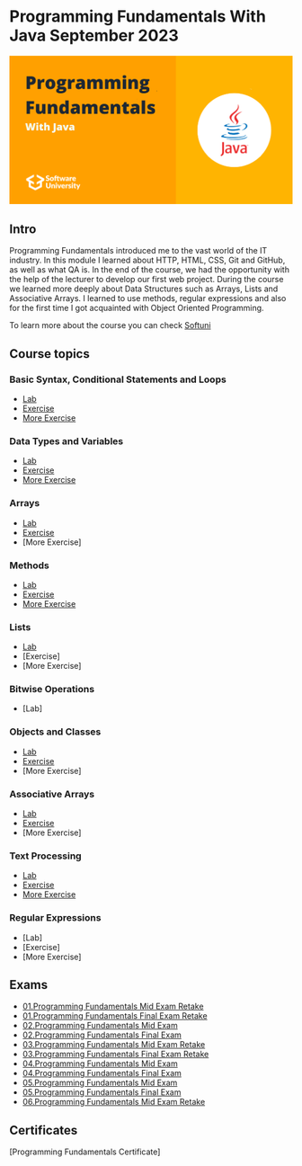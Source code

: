 # Programming Fundamentals With Java September 2023

![programming-fundamentals-softuni](programming-fundamentals-softuni.png)

## Intro
Programming Fundamentals introduced me to the vast world of the IT industry. In this module I learned about HTTP, HTML, CSS, Git and GitHub, as well as what QA is. In the end of the course, we had the opportunity with the help of the lecturer to develop our first web project. During the course we learned more deeply about Data Structures such as Arrays, Lists and Associative Arrays. I learned to use methods, regular expressions and also for the first time I got acquainted with Object Oriented Programming.

To learn more about the course you can check [Softuni](https://softuni.bg/)


## Course topics

### Basic Syntax, Conditional Statements and Loops
- [Lab](https://github.com/Dimitar-Peev/02.PF-Java-September-2023/tree/main/_01_BasicSyntaxConditionalStatementsAndLoops/_01_Lab)
- [Exercise](https://github.com/Dimitar-Peev/02.PF-Java-September-2023/tree/main/_01_BasicSyntaxConditionalStatementsAndLoops/_02_Exercise)
- [More Exercise](https://github.com/Dimitar-Peev/02.PF-Java-September-2023/tree/main/_01_BasicSyntaxConditionalStatementsAndLoops/_03_MoreExercise)
### Data Types and Variables
- [Lab](https://github.com/Dimitar-Peev/02.PF-Java-September-2023/tree/main/_02_DataTypesAndVariables/_01_Lab)
- [Exercise](https://github.com/Dimitar-Peev/02.PF-Java-September-2023/tree/main/_02_DataTypesAndVariables/_02_Exercise)
- [More Exercise](https://github.com/Dimitar-Peev/02.PF-Java-September-2023/tree/main/_02_DataTypesAndVariables/_03_MoreExercise)
### Arrays
- [Lab](https://github.com/Dimitar-Peev/02.PF-Java-September-2023/tree/main/_03_Arrays/_01_Lab)
- [Exercise](https://github.com/Dimitar-Peev/02.PF-Java-September-2023/tree/main/_03_Arrays/_02_Exercise)
- [More Exercise]
### Methods
- [Lab](https://github.com/Dimitar-Peev/02.PF-Java-September-2023/tree/main/_04_Methods/_01_Lab)
- [Exercise](https://github.com/Dimitar-Peev/02.PF-Java-September-2023/tree/main/_04_Methods/_02_Exercise)
- [More Exercise](https://github.com/Dimitar-Peev/02.PF-Java-September-2023/tree/main/_04_Methods/_03_MoreExercise)
### Lists
- [Lab](https://github.com/Dimitar-Peev/02.PF-Java-September-2023/tree/main/_05_List/_01_Lab)
- [Exercise]
- [More Exercise]
### Bitwise Operations
- [Lab]
### Objects and Classes
- [Lab](https://github.com/Dimitar-Peev/02.PF-Java-September-2023/tree/main/_08_ObjectsAndClasses/_01_Lab)
- [Exercise](https://github.com/Dimitar-Peev/02.PF-Java-September-2023/tree/main/_08_ObjectsAndClasses/_02_Exercise)
- [More Exercise]
### Associative Arrays
- [Lab](https://github.com/Dimitar-Peev/02.PF-Java-September-2023/tree/main/_09_AssociativeArrays/_01_Lab)
- [Exercise](https://github.com/Dimitar-Peev/02.PF-Java-September-2023/tree/main/_09_AssociativeArrays/_02_Exercise)
- [More Exercise]
### Text Processing
- [Lab](https://github.com/Dimitar-Peev/02.PF-Java-September-2023/tree/main/_10_TextProcessing/_01_Lab)
- [Exercise](https://github.com/Dimitar-Peev/02.PF-Java-September-2023/tree/main/_10_TextProcessing/_02_Exercise)
- [More Exercise](https://github.com/Dimitar-Peev/02.PF-Java-September-2023/tree/main/_10_TextProcessing/_03_MoreExercise)
### Regular Expressions
- [Lab]
- [Exercise]
- [More Exercise]


## Exams
- [01.Programming Fundamentals Mid Exam Retake](https://github.com/Dimitar-Peev/02.PF-Java-September-2023/tree/main/FundamentalsExams/_01_ProgrammingFundamentalsMidExamRetake)
- [01.Programming Fundamentals Final Exam Retake](https://github.com/Dimitar-Peev/02.PF-Java-September-2023/tree/main/FundamentalsExams/_01_ProgrammingFundamentalsFinalExamRetake)
- [02.Programming Fundamentals Mid Exam](https://github.com/Dimitar-Peev/02.PF-Java-September-2023/tree/main/FundamentalsExams/_02_ProgrammingFundamentalsMidExam)
- [02.Programming Fundamentals Final Exam](https://github.com/Dimitar-Peev/02.PF-Java-September-2023/tree/main/FundamentalsExams/_02_ProgrammingFundamentalsFinalExam)
- [03.Programming Fundamentals Mid Exam Retake](https://github.com/Dimitar-Peev/02.PF-Java-September-2023/tree/main/FundamentalsExams/_03_ProgrammingFundamentalsMidExamRetake)
- [03.Programming Fundamentals Final Exam Retake](https://github.com/Dimitar-Peev/02.PF-Java-September-2023/tree/main/FundamentalsExams/_03_ProgrammingFundamentalsFinalExamRetake)
- [04.Programming Fundamentals Mid Exam](https://github.com/Dimitar-Peev/02.PF-Java-September-2023/tree/main/FundamentalsExams/_04_ProgrammingFundamentalsMidExam)
- [04.Programming Fundamentals Final Exam](https://github.com/Dimitar-Peev/02.PF-Java-September-2023/tree/main/FundamentalsExams/_04_ProgrammingFundamentalsFinalExam)
- [05.Programming Fundamentals Mid Exam](https://github.com/Dimitar-Peev/02.PF-Java-September-2023/tree/main/FundamentalsExams/_05_ProgrammingFundamentalsMidExam)
- [05.Programming Fundamentals Final Exam](https://github.com/Dimitar-Peev/02.PF-Java-September-2023/tree/main/FundamentalsExams/_05_ProgrammingFundamentalsFinal%20Exam)
- [06.Programming Fundamentals Mid Exam Retake](https://github.com/Dimitar-Peev/02.PF-Java-September-2023/tree/main/FundamentalsExams/_06_ProgrammingFundamentalsMidExamRetake)


## Certificates
[Programming Fundamentals Certificate]
